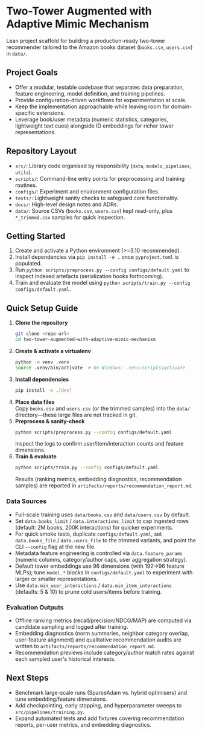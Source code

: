 # Two-Tower Augmented with Adaptive Mimic Mechanism

Lean project scaffold for building a production-ready two-tower recommender tailored to the Amazon books dataset (`books.csv`, `users.csv`) in `data/`.

## Project Goals
- Offer a modular, testable codebase that separates data preparation, feature engineering, model definition, and training pipelines.
- Provide configuration-driven workflows for experimentation at scale.
- Keep the implementation approachable while leaving room for domain-specific extensions.
- Leverage book/user metadata (numeric statistics, categories, lightweight text cues) alongside ID embeddings for richer tower representations.

## Repository Layout
- `src/`: Library code organised by responsibility (`data`, `models`, `pipelines`, `utils`).
- `scripts/`: Command-line entry points for preprocessing and training routines.
- `configs/`: Experiment and environment configuration files.
- `tests/`: Lightweight sanity checks to safeguard core functionality.
- `docs/`: High-level design notes and ADRs.
- `data/`: Source CSVs (`books.csv`, `users.csv`) kept read-only, plus `*_trimmed.csv` samples for quick inspection.

## Getting Started
1. Create and activate a Python environment (>=3.10 recommended).
2. Install dependencies via `pip install -e .` once `pyproject.toml` is populated.
3. Run `python scripts/preprocess.py --config configs/default.yaml` to inspect indexed artefacts (serialization hooks forthcoming).
4. Train and evaluate the model using `python scripts/train.py --config configs/default.yaml`.

## Quick Setup Guide
1. **Clone the repository**
   ```bash
   git clone <repo-url>
   cd two-tower-augmented-with-adaptive-mimic-mechanism
   ```
2. **Create & activate a virtualenv**
   ```bash
   python -m venv .venv
   source .venv/bin/activate  # On Windows: .venv\Scripts\activate
   ```
3. **Install dependencies**
   ```bash
   pip install -e .[dev]
   ```
4. **Place data files**  
   Copy `books.csv` and `users.csv` (or the trimmed samples) into the `data/` directory—these large files are not tracked in git.
5. **Preprocess & sanity-check**
   ```bash
   python scripts/preprocess.py --config configs/default.yaml
   ```
   Inspect the logs to confirm user/item/interaction counts and feature dimensions.
6. **Train & evaluate**
   ```bash
   python scripts/train.py --config configs/default.yaml
   ```
   Results (ranking metrics, embedding diagnostics, recommendation samples) are reported in `artifacts/reports/recommendation_report.md`.

### Data Sources
- Full-scale training uses `data/books.csv` and `data/users.csv` by default.
- Set `data.books_limit` / `data.interactions_limit` to cap ingested rows (default: 2M books, 200K interactions) for quicker experiments.
- For quick smoke tests, duplicate `configs/default.yaml`, set `data.books_file` / `data.users_file` to the trimmed variants, and point the CLI `--config` flag at the new file.
- Metadata feature engineering is controlled via `data.feature_params` (numeric columns, category/author caps, user aggregation strategy).
- Default tower embeddings use 96 dimensions (with 192→96 feature MLPs); tune `model.*` blocks in `configs/default.yaml` to experiment with larger or smaller representations.
- Use `data.min_user_interactions` / `data.min_item_interactions` (defaults: 5 & 10) to prune cold users/items before training.

### Evaluation Outputs
- Offline ranking metrics (recall/precision/NDCG/MAP) are computed via candidate sampling and logged after training.
- Embedding diagnostics (norm summaries, neighbor category overlap, user-feature alignment) and qualitative recommendation audits are written to `artifacts/reports/recommendation_report.md`.
- Recommendation previews include category/author match rates against each sampled user's historical interests.

## Next Steps
- Benchmark large-scale runs (SparseAdam vs. hybrid optimisers) and tune embedding/feature dimensions.
- Add checkpointing, early stopping, and hyperparameter sweeps to `src/pipelines/training.py`.
- Expand automated tests and add fixtures covering recommendation reports, per-user metrics, and embedding diagnostics.
